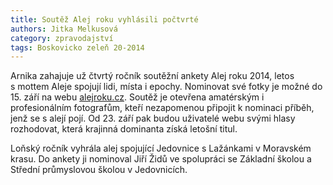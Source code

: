 ```yaml
---
title: Soutěž Alej roku vyhlásili počtvrté
authors: Jitka Melkusová
category: zpravodajství
tags: Boskovicko zeleň 20-2014
---
```


Arnika zahajuje už čtvrtý ročník soutěžní ankety Alej roku 2014, letos s mottem Aleje spojují lidi, místa i epochy. Nominovat své fotky je možné do 15. září na webu [alejroku.cz](http://alejroku.cz). Soutěž je otevřena amatérským i profesionálním fotografům, kteří nezapomenou připojit k nominaci příběh, jenž se s alejí pojí. Od 23. září pak budou uživatelé webu svými hlasy rozhodovat, která krajinná dominanta získá letošní titul.

Loňský ročník vyhrála alej spojující Jedovnice s Lažánkami v Moravském krasu. Do ankety ji nominoval Jiří Židů ve spolupráci se Základní školou a Střední průmyslovou školou v Jedovnicích.